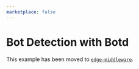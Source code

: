 ```yaml
---
marketplace: false
---
```


# Bot Detection with Botd

This example has been moved to [`edge-middleware`](/edge-middleware/bot-protection-botd).

